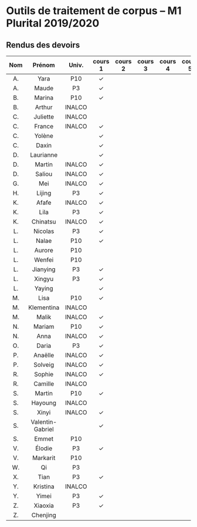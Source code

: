 
# Outils de traitement de corpus – M1 Plurital 2019/2020
## Rendus des devoirs

| Nom | Prénom   | Univ. | cours 1 | cours 2 | cours 3 | cours 4 | cours 5 | cours 6 |
|:---:|:--------:|:-----:|:-------:|:-------:|:-------:|:-------:|:-------:|:-------:|
|  A. |Yara      |P10    |✓        |         |         |         |         |         |
|  A. |Maude     |P3     |✓        |         |         |         |         |         |
|  B. |Marina    |P10    |✓        |         |         |         |         |         |
|  B. |Arthur    |INALCO |         |         |         |         |         |         |
|  C. |Juliette  |INALCO |         |         |         |         |         |         |
|  C. |France    |INALCO |✓        |         |         |         |         |         |
|  C. |Yolène    |       |✓        |         |         |         |         |         |
|  C. |Daxin     |       |✓        |         |         |         |         |         |
|  D. |Laurianne |       |✓        |         |         |         |         |         |
|  D. |Martin    |INALCO |✓        |         |         |         |         |         |
|  D. |Saliou    |INALCO |✓        |         |         |         |         |         |
|  G. |Mei       |INALCO |✓        |         |         |         |         |         |
|  H. |Lijing    |P3     |✓        |         |         |         |         |         |
|  K. |Afafe     |INALCO |✓        |         |         |         |         |         |
|  K. |Lila      |P3     |✓        |         |         |         |         |         |
|  K. |Chinatsu  |INALCO |✓        |         |         |         |         |         |
|  L. |Nicolas   |P3     |✓        |         |         |         |         |         |
|  L. |Nalae     |P10    |✓        |         |         |         |         |         |
|  L. |Aurore    |P10    |         |         |         |         |         |         |
|  L. |Wenfei    |P10    |         |         |         |         |         |         |
|  L. |Jianying  |P3     |✓        |         |         |         |         |         |
|  L. |Xingyu    |P3     |✓        |         |         |         |         |         |
|  L. |Yaying    |       |✓        |         |         |         |         |         |
|  M. |Lisa      |P10    |✓        |         |         |         |         |         |
|  M. |Klementina|INALCO |         |         |         |         |         |         |
|  M. |Malik     |INALCO |✓        |         |         |         |         |         |
|  N. |Mariam    |P10    |✓        |         |         |         |         |         |
|  N. |Anna      |INALCO |✓        |         |         |         |         |         |
|  O. |Daria     |P3     |✓        |         |         |         |         |         |
|  P. |Anaëlle   |INALCO |✓        |         |         |         |         |         |
|  P. |Solveig   |INALCO |✓        |         |         |         |         |         |
|  R. |Sophie    |INALCO |✓        |         |         |         |         |         |
|  R. |Camille   |INALCO |         |         |         |         |         |         |
|  S. |Martin    |P10    |✓        |         |         |         |         |         |
|  S. |Hayoung   |INALCO |         |         |         |         |         |         |
|  S. |Xinyi     |INALCO |✓        |         |         |         |         |         |
|  S. |Valentin-Gabriel|       |✓        |         |         |         |         |         |
|  S. |Emmet     |P10    |         |         |         |         |         |         |
|  V. |Élodie    |P3     |✓        |         |         |         |         |         |
|  V. |Markarit  |P10    |         |         |         |         |         |         |
|  W. |Qi        |P3     |         |         |         |         |         |         |
|  X. |Tian      |P3     |✓        |         |         |         |         |         |
|  Y. |Kristina  |INALCO |         |         |         |         |         |         |
|  Y. |Yimei     |P3     |✓        |         |         |         |         |         |
|  Z. |Xiaoxia   |P3     |✓        |         |         |         |         |         |
|  Z. |Chenjing  |       |         |         |         |         |         |         |
